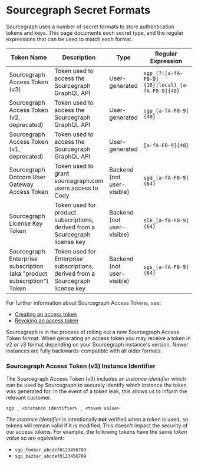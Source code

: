 # Sourcegraph Secret Formats

Sourcegraph uses a number of secret formats to store authentication tokens and keys. This page documents each secret type, and the regular expressions that can be used to match each format.

|                  Token Name                  |                                   Description                                    |            Type            |    Regular Expression     |                         |
| -------------------------------------------- | -------------------------------------------------------------------------------- | -------------------------- | ------------------------- | ----------------------- |
| Sourcegraph Access Token (v3)                | Token used to access the Sourcegraph GraphQL API                                 | User-generated             | `sgp_(?:[a-fA-F0-9]{16}\|local)_[a-fA-F0-9]{40}` |
| Sourcegraph Access Token (v2, deprecated)    | Token used to access the Sourcegraph GraphQL API                                 | User-generated             | `sgp_[a-fA-F0-9]{40}`     |                         |
| Sourcegraph Access Token (v1, deprecated)    | Token used to access the Sourcegraph GraphQL API                                 | User-generated             | `[a-fA-F0-9]{40}`         |                         |
| Sourcegraph Dotcom User Gateway Access Token | Token used to grant sourcegraph.com users access to Cody                         | Backend (not user-visible) | `sgd_[a-fA-F0-9]{64}`     |                         |
| Sourcegraph License Key Token                | Token used for product subscriptions, derived from a Sourcegraph license key     | Backend (not user-visible) | `slk_[a-fA-F0-9]{64}`     |                         |
| Sourcegraph Enterprise subscription (aka "product subscription") Token       | Token used for Enterprise subscriptions, derived from a Sourcegraph license key | Backend (not user-visible) | `sgs_[a-fA-F0-9]{64}`     |                         |

For further information about Sourcegraph Access Tokens, see:
- [Creating an access token](https://sourcegraph.com/docs/cli/how-tos/creating_an_access_token)
- [Revoking an access token](https://sourcegraph.com/docs/cli/how-tos/revoking_an_access_token)

Sourcegraph is in the process of rolling out a new Sourcegraph Access Token format. When generating an access token you may receive a token in v2 or v3 format depending on your Sourcegraph instance's version. Newer instances are fully backwards-compatible with all older formats.


### Sourcegraph Access Token (v3) Instance Identifier
The Sourcegraph Access Token (v3) includes an *instance identifier* which can be used by Sourcegraph to securely identify which instance the token was generated for. In the event of a token leak, this allows us to inform the relevant customer.

```
sgp _ <instance identifier> _ <token value>
```

The *instance identifier* is intentionally **not** verified when a token is used, so tokens will remain valid if it is modified. This doesn't impact the security of our access tokens. For example, the following tokens have the same *token value* so are equivalent:

* `sgp_foobar_abcdef0123456789`
* `sgp_bazbar_abcdef0123456789`
